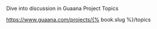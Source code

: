 Dive into discussion in Guaana Project Topics

https://www.guaana.com/projects/{% book.slug %}/topics

